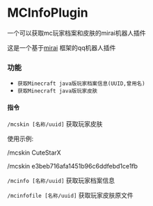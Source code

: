 # MCInfoPlugin
一个可以获取mc玩家档案和皮肤的mirai机器人插件

这是一个基于[mirai](https://github.com/mamoe/mirai) 框架的qq机器人插件

### 功能
- `获取Minecraft java版玩家档案信息(UUID,曾用名)`
- `获取Minecraft java版玩家皮肤`

#### 指令

`/mcskin [名称/uuid]` 获取玩家皮肤

使用示例:

/mcskin CuteStarX

/mcskin e3beb716afa1451b96c6ddfebd1ce1fb


`/mcinfo [名称/uuid]` 获取玩家档案信息

`/mcinfofile [名称/uuid]` 获取玩家皮肤原文件 

